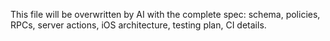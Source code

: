 This file will be overwritten by AI with the complete spec: schema, policies, RPCs, server actions, iOS architecture, testing plan, CI details.
